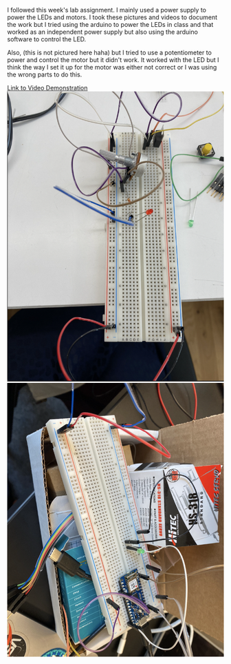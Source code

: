 I followed this week's lab assignment. I mainly used a power supply to power the LEDs and motors. I took these pictures and videos to document the work but I tried using the arduino to power the LEDs in class and that worked as an independent power supply but also using the arduino software to control the LED. 

Also, (this is not pictured here haha) but I tried to use a potentiometer to power and control the motor but it didn't work. It worked with the LED but I think the way I set it up for the motor was either not correct or I was using the wrong parts to do this. 
 
[Link to Video Demonstration](https://github.com/LiyanIbrahim/ITP-Physical-Computing/blob/main/Week%201/IMG_7651.MOV) 
![](https://github.com/LiyanIbrahim/ITP-Physical-Computing/blob/main/Week%201/Screenshot%202023-09-24%20at%203.23.52%20PM.png)
![](https://github.com/LiyanIbrahim/ITP-Physical-Computing/blob/main/Week%201/Screenshot%202023-09-24%20at%203.24.08%20PM.png)
